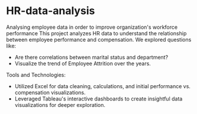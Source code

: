 # HR-data-analysis
Analysing employee data in order to improve organization's workforce performance
This project analyzes HR data to understand the relationship between employee performance and compensation. We explored questions like:
- Are there correlations between marital status and department?
- Visualize the trend of Employee Attrition over the years. 

Tools and Technologies:
- Utilized Excel for data cleaning, calculations, and initial performance vs. compensation visualizations.
- Leveraged Tableau's interactive dashboards to create insightful data visualizations for deeper exploration.
